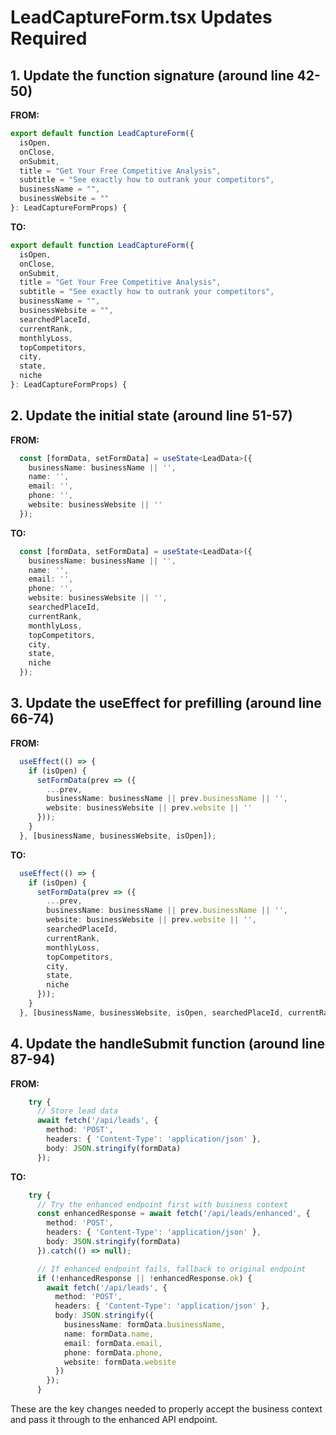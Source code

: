 # LeadCaptureForm.tsx Updates Required

## 1. Update the function signature (around line 42-50)

**FROM:**
```typescript
export default function LeadCaptureForm({ 
  isOpen, 
  onClose, 
  onSubmit,
  title = "Get Your Free Competitive Analysis",
  subtitle = "See exactly how to outrank your competitors",
  businessName = "",
  businessWebsite = ""
}: LeadCaptureFormProps) {
```

**TO:**
```typescript
export default function LeadCaptureForm({ 
  isOpen, 
  onClose, 
  onSubmit,
  title = "Get Your Free Competitive Analysis",
  subtitle = "See exactly how to outrank your competitors",
  businessName = "",
  businessWebsite = "",
  searchedPlaceId,
  currentRank,
  monthlyLoss,
  topCompetitors,
  city,
  state,
  niche
}: LeadCaptureFormProps) {
```

## 2. Update the initial state (around line 51-57)

**FROM:**
```typescript
  const [formData, setFormData] = useState<LeadData>({
    businessName: businessName || '',
    name: '',
    email: '',
    phone: '',
    website: businessWebsite || ''
  });
```

**TO:**
```typescript
  const [formData, setFormData] = useState<LeadData>({
    businessName: businessName || '',
    name: '',
    email: '',
    phone: '',
    website: businessWebsite || '',
    searchedPlaceId,
    currentRank,
    monthlyLoss,
    topCompetitors,
    city,
    state,
    niche
  });
```

## 3. Update the useEffect for prefilling (around line 66-74)

**FROM:**
```typescript
  useEffect(() => {
    if (isOpen) {
      setFormData(prev => ({ 
        ...prev, 
        businessName: businessName || prev.businessName || '',
        website: businessWebsite || prev.website || ''
      }));
    }
  }, [businessName, businessWebsite, isOpen]);
```

**TO:**
```typescript
  useEffect(() => {
    if (isOpen) {
      setFormData(prev => ({ 
        ...prev, 
        businessName: businessName || prev.businessName || '',
        website: businessWebsite || prev.website || '',
        searchedPlaceId,
        currentRank,
        monthlyLoss,
        topCompetitors,
        city,
        state,
        niche
      }));
    }
  }, [businessName, businessWebsite, isOpen, searchedPlaceId, currentRank, monthlyLoss, topCompetitors, city, state, niche]);
```

## 4. Update the handleSubmit function (around line 87-94)

**FROM:**
```typescript
    try {
      // Store lead data
      await fetch('/api/leads', {
        method: 'POST',
        headers: { 'Content-Type': 'application/json' },
        body: JSON.stringify(formData)
      });
```

**TO:**
```typescript
    try {
      // Try the enhanced endpoint first with business context
      const enhancedResponse = await fetch('/api/leads/enhanced', {
        method: 'POST',
        headers: { 'Content-Type': 'application/json' },
        body: JSON.stringify(formData)
      }).catch(() => null);

      // If enhanced endpoint fails, fallback to original endpoint
      if (!enhancedResponse || !enhancedResponse.ok) {
        await fetch('/api/leads', {
          method: 'POST',
          headers: { 'Content-Type': 'application/json' },
          body: JSON.stringify({
            businessName: formData.businessName,
            name: formData.name,
            email: formData.email,
            phone: formData.phone,
            website: formData.website
          })
        });
      }
```

These are the key changes needed to properly accept the business context and pass it through to the enhanced API endpoint.